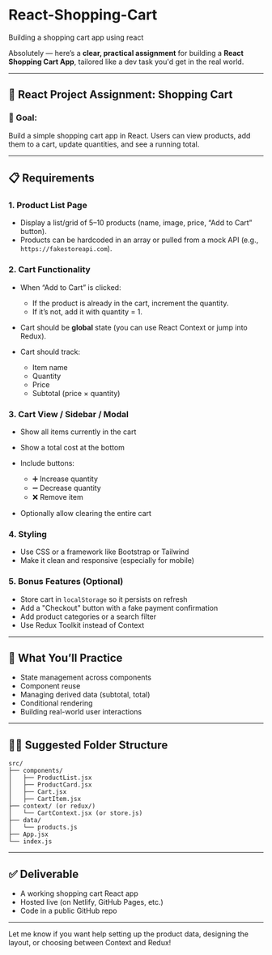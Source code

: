 # React-Shopping-Cart

Building a shopping cart app using react

Absolutely — here’s a **clear, practical assignment** for building a **React Shopping Cart App**, tailored like a dev task you'd get in the real world.

---

## 🛒 React Project Assignment: Shopping Cart

### 🎯 Goal:

Build a simple shopping cart app in React. Users can view products, add them to a cart, update quantities, and see a running total.

---

## 📋 Requirements

### 1. **Product List Page**

- Display a list/grid of 5–10 products (name, image, price, “Add to Cart” button).
- Products can be hardcoded in an array or pulled from a mock API (e.g., `https://fakestoreapi.com`).

### 2. **Cart Functionality**

- When “Add to Cart” is clicked:

  - If the product is already in the cart, increment the quantity.
  - If it’s not, add it with quantity = 1.

- Cart should be **global** state (you can use React Context or jump into Redux).
- Cart should track:

  - Item name
  - Quantity
  - Price
  - Subtotal (price × quantity)

### 3. **Cart View / Sidebar / Modal**

- Show all items currently in the cart
- Show a total cost at the bottom
- Include buttons:

  - ➕ Increase quantity
  - ➖ Decrease quantity
  - ❌ Remove item

- Optionally allow clearing the entire cart

### 4. **Styling**

- Use CSS or a framework like Bootstrap or Tailwind
- Make it clean and responsive (especially for mobile)

### 5. **Bonus Features (Optional)**

- Store cart in `localStorage` so it persists on refresh
- Add a "Checkout" button with a fake payment confirmation
- Add product categories or a search filter
- Use Redux Toolkit instead of Context

---

## 🧠 What You’ll Practice

- State management across components
- Component reuse
- Managing derived data (subtotal, total)
- Conditional rendering
- Building real-world user interactions

---

## 🧑‍💻 Suggested Folder Structure

```
src/
├── components/
│   ├── ProductList.jsx
│   ├── ProductCard.jsx
│   ├── Cart.jsx
│   ├── CartItem.jsx
├── context/ (or redux/)
│   └── CartContext.jsx (or store.js)
├── data/
│   └── products.js
├── App.jsx
└── index.js
```

---

## ✅ Deliverable

- A working shopping cart React app
- Hosted live (on Netlify, GitHub Pages, etc.)
- Code in a public GitHub repo

---

Let me know if you want help setting up the product data, designing the layout, or choosing between Context and Redux!
